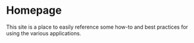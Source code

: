 # Homepage

This site is a place to easily reference some how-to and best practices for using the various applications.
